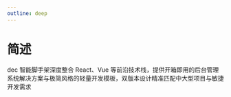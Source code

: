 ```yaml
---
outline: deep
---
```


# 简述

dec 智能脚手架深度整合 React、Vue 等前沿技术栈，提供开箱即用的后台管理系统解决方案与极简风格的轻量开发模板，双版本设计精准匹配中大型项目与敏捷开发需求
